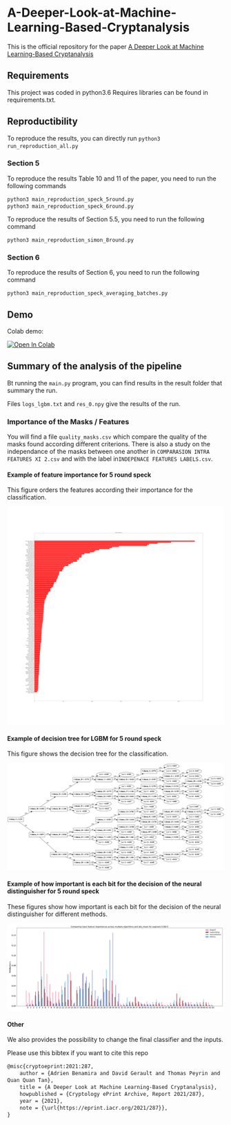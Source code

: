 # A-Deeper-Look-at-Machine-Learning-Based-Cryptanalysis

This is the official repository for the paper [A Deeper Look at Machine Learning-Based Cryptanalysis](https://eprint.iacr.org/2021/287)



## Requirements

This project was coded in python3.6
Requires libraries can be found in requirements.txt.

## Reproductibility

To reproduce the results, you can directly run ```python3 run_reproduction_all.py```

### Section 5

To reproduce the results Table 10 and 11 of the paper, you need to run the following commands

```
python3 main_reproduction_speck_5round.py
python3 main_reproduction_speck_6round.py
``` 

To reproduce the results of Section 5.5, you need to run the following command

```
python3 main_reproduction_simon_8round.py
``` 

### Section 6

To reproduce the results of Section 6, you need to run the following command

```
python3 main_reproduction_speck_averaging_batches.py
``` 

## Demo

Colab demo:


[![Open In Colab](https://colab.research.google.com/assets/colab-badge.svg)](https://colab.research.google.com/github/AnonymousSubmissionEuroCrypt2021/A-Deeper-Look-at-Machine-Learning-Based-Cryptanalysis/blob/master/demo.ipynb)



## Summary of the analysis of the pipeline

Bt running the ```main.py``` program, you can find results in the result folder that summary the run.

Files `logs_lgbm.txt` and `res_0.npy` give the results of the run.


### Importance of the Masks / Features

You will find a file `quality_masks.csv` which compare the quality of the masks found according different criterions.
There is also a study on the independance of the masks between one another in `COMPARASION INTRA FEATURES XI 2.csv` and with the label in`INDEPENACE FEATURES LABELS.csv`.

#### Example of feature importance for 5 round speck

This figure orders the features according their importance for the classification.

![image](img/features_importances_LGBM_nbrefeat_144.png)

#### Example of decision tree for LGBM for 5 round speck

This figure shows the decision tree for the classification.

![image](img/tree_LGBM_nbrefeat_144.png)

#### Example of how important is each bit for the decision of the neural distinguisher for 5 round speck

These figures show how important is each bit for the decision of the neural distinguisher for different methods.

![image](img/Comparing.png)

#### Other 

We also provides the possibility to change the final classifier and the inputs.


Please use this bibtex if you want to cite this repo

```
@misc{cryptoeprint:2021:287,
    author = {Adrien Benamira and David Gerault and Thomas Peyrin and Quan Quan Tan},
    title = {A Deeper Look at Machine Learning-Based Cryptanalysis},
    howpublished = {Cryptology ePrint Archive, Report 2021/287},
    year = {2021},
    note = {\url{https://eprint.iacr.org/2021/287}},
}
```
